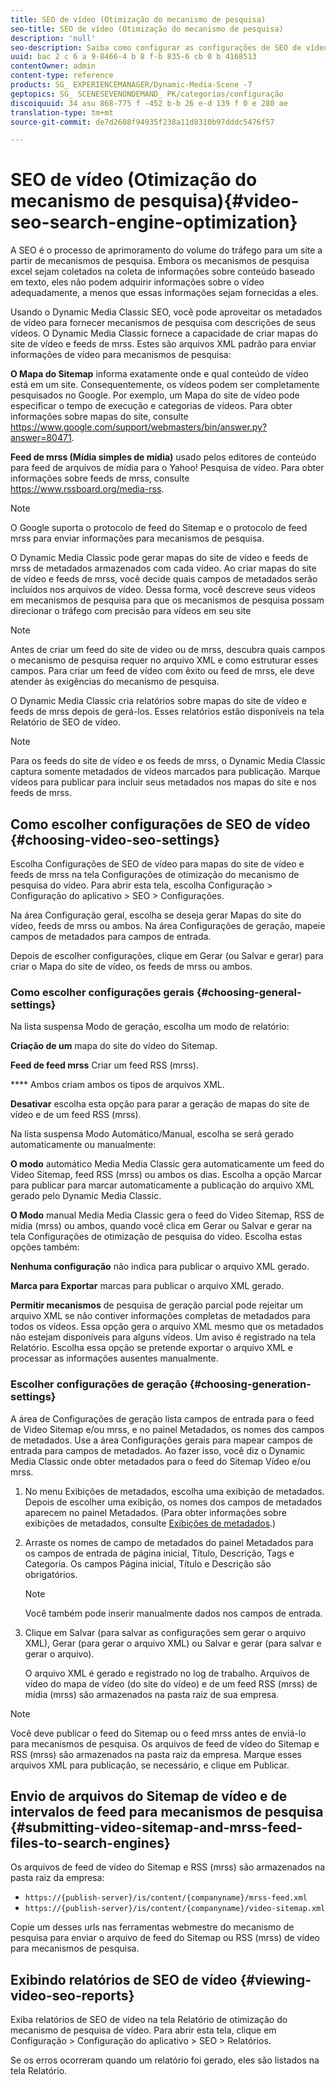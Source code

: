 ```yaml
---
title: SEO de vídeo (Otimização do mecanismo de pesquisa)
seo-title: SEO de vídeo (Otimização do mecanismo de pesquisa)
description: 'null'
seo-description: Saiba como configurar as configurações de SEO de vídeo.
uuid: bac 2 c 6 a 9-8466-4 b 8 f-b 835-6 cb 0 b 4168513
contentOwner: admin
content-type: reference
products: SG_ EXPERIENCEMANAGER/Dynamic-Media-Scene -7
geptopics: SG_ SCENESEVENONDEMAND_ PK/categorias/configuração
discoiquuid: 34 asu 868-775 f -452 b-b 26 e-d 139 f 0 e 280 ae
translation-type: tm+mt
source-git-commit: de7d2608f94935f238a11d8310b97dddc5476f57

---
```



# SEO de vídeo (Otimização do mecanismo de pesquisa){#video-seo-search-engine-optimization}

A SEO é o processo de aprimoramento do volume do tráfego para um site a partir de mecanismos de pesquisa. Embora os mecanismos de pesquisa excel sejam coletados na coleta de informações sobre conteúdo baseado em texto, eles não podem adquirir informações sobre o vídeo adequadamente, a menos que essas informações sejam fornecidas a eles.

Usando o Dynamic Media Classic SEO, você pode aproveitar os metadados de vídeo para fornecer mecanismos de pesquisa com descrições de seus vídeos. O Dynamic Media Classic fornece a capacidade de criar mapas do site de vídeo e feeds de mrss. Estes são arquivos XML padrão para enviar informações de vídeo para mecanismos de pesquisa:

**O Mapa do Sitemap** informa exatamente onde e qual conteúdo de vídeo está em um site. Consequentemente, os vídeos podem ser completamente pesquisados no Google. Por exemplo, um Mapa do site de vídeo pode especificar o tempo de execução e categorias de vídeos. Para obter informações sobre mapas do site, consulte https://www.google.com/support/webmasters/bin/answer.py?answer=80471.

**Feed de mrss (Mídia simples de mídia)** usado pelos editores de conteúdo para feed de arquivos de mídia para o Yahoo! Pesquisa de vídeo. Para obter informações sobre feeds de mrss, consulte https://www.rssboard.org/media-rss.

>[!NOTE]
>
>O Google suporta o protocolo de feed do Sitemap e o protocolo de feed mrss para enviar informações para mecanismos de pesquisa.

O Dynamic Media Classic pode gerar mapas do site de vídeo e feeds de mrss de metadados armazenados com cada vídeo. Ao criar mapas do site de vídeo e feeds de mrss, você decide quais campos de metadados serão incluídos nos arquivos de vídeo. Dessa forma, você descreve seus vídeos em mecanismos de pesquisa para que os mecanismos de pesquisa possam direcionar o tráfego com precisão para vídeos em seu site

>[!NOTE]
>
>Antes de criar um feed do site de vídeo ou de mrss, descubra quais campos o mecanismo de pesquisa requer no arquivo XML e como estruturar esses campos. Para criar um feed de vídeo com êxito ou feed de mrss, ele deve atender às exigências do mecanismo de pesquisa.

O Dynamic Media Classic cria relatórios sobre mapas do site de vídeo e feeds de mrss depois de gerá-los. Esses relatórios estão disponíveis na tela Relatório de SEO de vídeo.

>[!NOTE]
>
>Para os feeds do site de vídeo e os feeds de mrss, o Dynamic Media Classic captura somente metadados de vídeos marcados para publicação. Marque vídeos para publicar para incluir seus metadados nos mapas do site e nos feeds de mrss.

## Como escolher configurações de SEO de vídeo {#choosing-video-seo-settings}

Escolha Configurações de SEO de vídeo para mapas do site de vídeo e feeds de mrss na tela Configurações de otimização do mecanismo de pesquisa do vídeo. Para abrir esta tela, escolha Configuração &gt; Configuração do aplicativo &gt; SEO &gt; Configurações.

Na área Configuração geral, escolha se deseja gerar Mapas do site do vídeo, feeds de mrss ou ambos. Na área Configurações de geração, mapeie campos de metadados para campos de entrada.

Depois de escolher configurações, clique em Gerar (ou Salvar e gerar) para criar o Mapa do site de vídeo, os feeds de mrss ou ambos.

### Como escolher configurações gerais {#choosing-general-settings}

Na lista suspensa Modo de geração, escolha um modo de relatório:

**Criação de um** mapa do site do vídeo do Sitemap.

**Feed de feed mrss** Criar um feed RSS (mrss).

**** Ambos criam ambos os tipos de arquivos XML.

**Desativar** escolha esta opção para parar a geração de mapas do site de vídeo e de um feed RSS (mrss).

Na lista suspensa Modo Automático/Manual, escolha se será gerado automaticamente ou manualmente:

**O modo** automático Media Media Classic gera automaticamente um feed do Video Sitemap, feed RSS (mrss) ou ambos os dias. Escolha a opção Marcar para publicar para marcar automaticamente a publicação do arquivo XML gerado pelo Dynamic Media Classic.

**O Modo** manual Media Media Classic gera o feed do Video Sitemap, RSS de mídia (mrss) ou ambos, quando você clica em Gerar ou Salvar e gerar na tela Configurações de otimização de pesquisa do vídeo. Escolha estas opções também:

**Nenhuma configuração** não indica para publicar o arquivo XML gerado.

**Marca para Exportar** marcas para publicar o arquivo XML gerado.

**Permitir mecanismos** de pesquisa de geração parcial pode rejeitar um arquivo XML se não contiver informações completas de metadados para todos os vídeos. Essa opção gera o arquivo XML mesmo que os metadados não estejam disponíveis para alguns vídeos. Um aviso é registrado na tela Relatório. Escolha essa opção se pretende exportar o arquivo XML e processar as informações ausentes manualmente.

### Escolher configurações de geração {#choosing-generation-settings}

A área de Configurações de geração lista campos de entrada para o feed de Video Sitemap e/ou mrss, e no painel Metadados, os nomes dos campos de metadados. Use a área Configurações gerais para mapear campos de entrada para campos de metadados. Ao fazer isso, você diz o Dynamic Media Classic onde obter metadados para o feed do Sitemap Vídeo e/ou mrss.

1. No menu Exibições de metadados, escolha uma exibição de metadados. Depois de escolher uma exibição, os nomes dos campos de metadados aparecem no painel Metadados. (Para obter informações sobre exibições de metadados, consulte [Exibições de metadados](application-setup.md#metadata_views).)
1. Arraste os nomes de campo de metadados do painel Metadados para os campos de entrada de página inicial, Título, Descrição, Tags e Categoria. Os campos Página inicial, Título e Descrição são obrigatórios.

   >[!NOTE]
   >
   >Você também pode inserir manualmente dados nos campos de entrada.

1. Clique em Salvar (para salvar as configurações sem gerar o arquivo XML), Gerar (para gerar o arquivo XML) ou Salvar e gerar (para salvar e gerar o arquivo).

   O arquivo XML é gerado e registrado no log de trabalho. Arquivos de vídeo do mapa de vídeo (do site do vídeo) e de um feed RSS (mrss) de mídia (mrss) são armazenados na pasta raiz de sua empresa.

>[!NOTE]
>
>Você deve publicar o feed do Sitemap ou o feed mrss antes de enviá-lo para mecanismos de pesquisa. Os arquivos de feed de vídeo do Sitemap e RSS (mrss) são armazenados na pasta raiz da empresa. Marque esses arquivos XML para publicação, se necessário, e clique em Publicar.

## Envio de arquivos do Sitemap de vídeo e de intervalos de feed para mecanismos de pesquisa {#submitting-video-sitemap-and-mrss-feed-files-to-search-engines}

Os arquivos de feed de vídeo do Sitemap e RSS (mrss) são armazenados na pasta raiz da empresa:

* `https://{publish-server}/is/content/{companyname}/mrss-feed.xml`
* `https://{publish-server}/is/content/{companyname}/video-sitemap.xml`

Copie um desses urls nas ferramentas webmestre do mecanismo de pesquisa para enviar o arquivo de feed do Sitemap ou RSS (mrss) de vídeo para mecanismos de pesquisa.

## Exibindo relatórios de SEO de vídeo {#viewing-video-seo-reports}

Exiba relatórios de SEO de vídeo na tela Relatório de otimização do mecanismo de pesquisa de vídeo. Para abrir esta tela, clique em Configuração &gt; Configuração do aplicativo &gt; SEO &gt; Relatórios.

Se os erros ocorreram quando um relatório foi gerado, eles são listados na tela Relatório.
